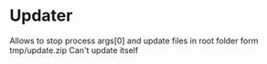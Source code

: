 # Updater
Allows to stop process args[0] and update files in root folder form tmp/update.zip
Can't update itself

